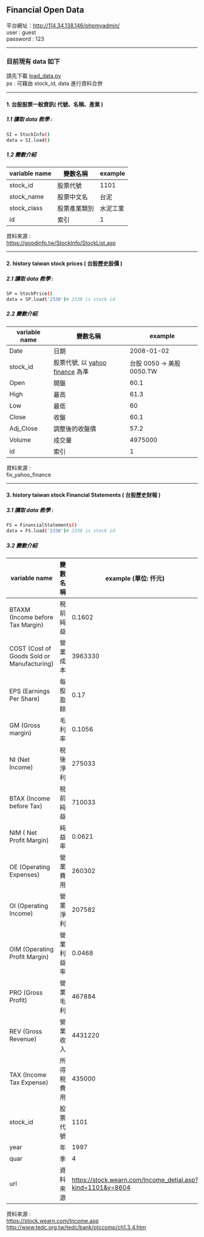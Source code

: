 
## Financial Open Data

平台網址：http://114.34.138.146/phpmyadmin/ <br>
user : guest <br>
password : 123 <br>

------------------------------------------------------------
### 目前現有 data 如下

請先下載
[ load_data.py ](https://github.com/f496328mm/FinancialMining/blob/master/FinancialOpenData/load_data.py) <br>
ps : 可藉由 stock_id, data 進行資料合併


------------------------------------------------------------
#### 1. 台股股票一般資訊( 代號、名稱、產業 )
##### 1.1 讀取 data 教學 : 
```sh
SI = StockInfo()
data = SI.load()
```
##### 1.2 變數介紹

| variable name | 變數名稱 | example |
|---------------|---------|----------|
| stock_id | 股票代號 | 1101 |
| stock_name | 股票中文名 | 台泥 |
| stock_class | 股票產業類別 | 水泥工業 |
| id | 索引 | 1 |

資料來源 :  <br>
https://goodinfo.tw/StockInfo/StockList.asp

------------------------------------------------------------
#### 2. history taiwan stock prices ( 台股歷史股價 )
##### 2.1 讀取 data 教學 : 
```sh
SP = StockPrice()
data = SP.load('2330')# 2330 is stock id
```
##### 2.2 變數介紹

| variable name | 變數名稱 | example |
|---------------|---------|----------|
|Date|日期| 2008-01-02 |
| stock_id | 股票代號, 以 [yahoo finance](https://finance.yahoo.com/) 為準 | 台股 0050 -> 美股 0050.TW |
| Open | 開盤 | 60.1 |
| High | 最高 | 61.3  |
| Low | 最低 | 60 |
| Close | 收盤 | 60.1 |
| Adj_Close  | 調整後的收盤價 | 57.2 |
| Volume | 成交量 | 4975000 |
| id | 索引 | 1 |

資料來源 :  <br>
fix_yahoo_finance

------------------------------------------------------------
#### 3. history taiwan stock Financial Statements ( 台股歷史財報 )
##### 3.1 讀取 data 教學 : 
```sh
FS = FinancialStatements()
data = FS.load('2330')# 2330 is stock id
```
##### 3.2 變數介紹

| variable name | 變數名稱 | example (單位: 仟元) |
|---------------|---------|----------|
| BTAXM (Income before Tax Margin) | 稅前純益 | 0.1602 |
| COST (Cost of Goods Sold or Manufacturing)|營業成本|3963330|
| EPS (Earnings Per Share) |每股盈餘|0.17|
|GM  (Gross margin)|毛利率|0.1056|
|NI (Net Income)|稅後淨利|275033|
|BTAX (Income before Tax)|稅前純益|710033|
|NIM  ( Net Profit Margin)|純益率|0.0621|
|OE (Operating Expenses)|營業費用|260302|
|OI (Operating Income)|營業淨利|207582|
|OIM  (Operating Profit Margin)|營業利益率|0.0468|
|PRO (Gross Profit)|營業毛利|467884|
|REV (Gross Revenue)|營業收入|4431220|
|TAX (Income Tax Expense)|所得稅費用|435000|
|stock_id|股票代號|1101|
|year|年|1997|
|quar|季|4|
|url|資料來源|https://stock.wearn.com/Income_detial.asp?kind=1101&y=8604|

資料來源 : <br>
https://stock.wearn.com/Income.asp <br>
http://www.tedc.org.tw/tedc/bank/otccomp/ch1.3.4.htm




